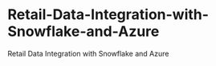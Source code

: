 # Retail-Data-Integration-with-Snowflake-and-Azure
Retail Data Integration with Snowflake and Azure
